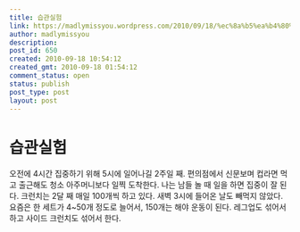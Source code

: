 ```yaml
---
title: 습관실험
link: https://madlymissyou.wordpress.com/2010/09/18/%ec%8a%b5%ea%b4%80%ec%8b%a4%ed%97%98/
author: madlymissyou
description: 
post_id: 650
created: 2010-09-18 10:54:12
created_gmt: 2010-09-18 01:54:12
comment_status: open
status: publish
post_type: post
layout: post
---
```


# 습관실험

오전에 4시간 집중하기 위해 5시에 일어나길 2주일 째. 편의점에서 신문보며 컵라면 먹고 출근해도 청소 아주머니보다 일찍 도착한다. 나는 남들 놀 때 일을 하면 집중이 잘 된다. 크런치는 2달 째 매일 100개씩 하고 있다. 새벽 3시에 들어온 날도 빼먹지 않았다. 요즘은 한 세트가 4~50개 정도로 늘어서, 150개는 해야 운동이 된다. 레그업도 섞어서 하고 사이드 크런치도 섞어서 한다.
